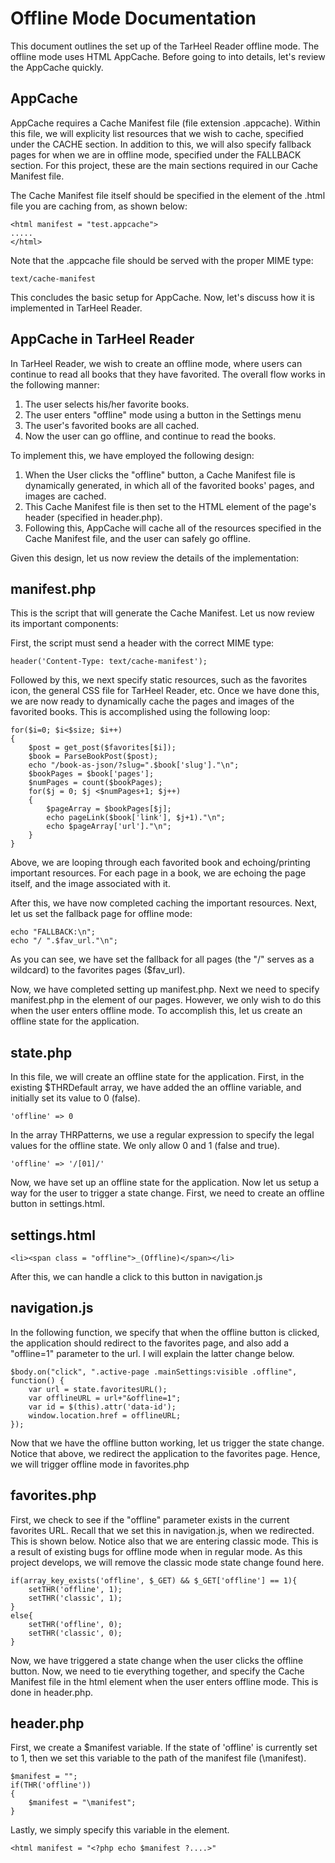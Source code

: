 Offline Mode Documentation
===========================

This document outlines the set up of the TarHeel Reader offline mode. The
offline mode uses HTML AppCache. Before going to into details, let's review
the AppCache quickly.

AppCache
----------------------------

AppCache requires a Cache Manifest file (file extension .appcache). Within
this file, we will explicity list resources that we wish to cache, specified 
under the CACHE section. In addition to this, we will also specify fallback
pages for when we are in offline mode, specified under the FALLBACK section. For
this project, these are the main sections required in our Cache Manifest file.

The Cache Manifest file itself should be specified in the <html> element of the
.html file you are caching from, as shown below:

    <html manifest = "test.appcache">
    .....
    </html>

Note that the .appcache file should be served with the proper MIME type:

    text/cache-manifest

This concludes the basic setup for AppCache. Now, let's discuss how it is
implemented in TarHeel Reader.

AppCache in TarHeel Reader
-------------------------------
In TarHeel Reader, we wish to create an offline mode, where users can continue
to read all books that they have favorited. The overall flow works in the following 
manner: 

1. The user selects his/her favorite books.
2. The user enters "offline" mode using a button in the Settings menu
3. The user's favorited books are all cached.
4. Now the user can go offline, and continue to read the books.

To implement this, we have employed the following design:

1. When the User clicks the "offline" button, a Cache Manifest file is dynamically generated, in which all of the favorited books' pages, and images are cached.
2. This Cache Manifest file is then set to the HTML element of the page's header (specified in header.php).
3. Following this, AppCache will cache all of the resources specified in the Cache Manifest file, and the user can safely go offline.

Given this design, let us now review the details of the implementation:

manifest.php
-------------------------------
This is the script that will generate the Cache Manifest. Let us now review its important components:

First, the script must send a header with the correct MIME type:

    header('Content-Type: text/cache-manifest');

Followed by this, we next specify static resources, such as the favorites icon, the general CSS file
for TarHeel Reader, etc. Once we have done this, we are now ready to dynamically cache the pages and images
of the favorited books.  This is accomplished using the following loop:

    for($i=0; $i<$size; $i++)
    {
        $post = get_post($favorites[$i]);
    	$book = ParseBookPost($post);
    	echo "/book-as-json/?slug=".$book['slug']."\n";
    	$bookPages = $book['pages'];
    	$numPages = count($bookPages);
    	for($j = 0; $j <$numPages+1; $j++)
        {
    		$pageArray = $bookPages[$j];
    		echo pageLink($book['link'], $j+1)."\n";
    		echo $pageArray['url']."\n";
    	}
    }

Above, we are looping through each favorited book and echoing/printing important resources. For each page in a book, 
we are echoing the page itself, and the image associated with it.

After this, we have now completed caching the important resources. Next, let us set the fallback page for offline 
mode:

    echo "FALLBACK:\n";
    echo "/ ".$fav_url."\n";

As you can see, we have set the fallback for all pages (the "/" serves as a wildcard) to the favorites pages ($fav_url). 

Now, we have completed setting up manifest.php. Next we need to specify manifest.php in the <html> element of our pages.
However, we only wish to do this when the user enters offline mode. To accomplish this, let us create an offline state 
for the application. 

state.php
-------------------------------
In this file, we will create an offline state for the application. First, in the existing $THRDefault array, we have
added the an offline variable, and initially set its value to 0 (false).

    'offline' => 0

In the array THRPatterns, we use a regular expression to specify the legal values for the offline state. We only allow
0 and 1 (false and true).

    'offline' => '/[01]/'

Now, we have set up an offline state for the application. Now let us setup a way for the user to trigger a state change.
First, we need to create an offline button in settings.html.


settings.html
-------------------------------
    <li><span class = "offline">_(Offline)</span></li>

After this, we can handle a click to this button in navigation.js

navigation.js
-------------------------------
In the following function, we specify that when the offline button is clicked, the application should redirect
to the favorites page, and also add a "offline=1" parameter to the url. I will explain the latter change below.

    $body.on("click", ".active-page .mainSettings:visible .offline", function() {
    	var url = state.favoritesURL();
    	var offlineURL = url+"&offline=1";
        var id = $(this).attr('data-id');
        window.location.href = offlineURL;
    });

Now that we have the offline button working, let us trigger the state change. Notice that above, we redirect
the application to the favorites page. Hence, we will trigger offline mode in favorites.php

favorites.php
-------------------------------
First, we check to see if the "offline" parameter exists in the current favorites URL. Recall that we set this in
navigation.js, when we redirected. This is shown below. Notice also that we are entering classic mode. This is a 
result of existing bugs for offline mode when in regular mode. As this project develops, we will remove the classic
mode state change found here. 

    if(array_key_exists('offline', $_GET) && $_GET['offline'] == 1){
        setTHR('offline', 1);
    	setTHR('classic', 1); 
    }
    else{
    	setTHR('offline', 0);
    	setTHR('classic', 0); 
    }

Now, we have triggered a state change when the user clicks the offline button. Now, we need to tie everything together,
and specify the Cache Manifest file in the html element when the user enters offline mode. This is done in header.php.

header.php
-------------------------------
First, we create a $manifest variable. If the state of 'offline' is currently set to 1, then we set this variable to
the path of the manifest file (\manifest).

    $manifest = "";
    if(THR('offline'))
    {
        $manifest = "\manifest";
    }

Lastly, we simply specify this variable in the <html> element. 

    <html manifest = "<?php echo $manifest ?....>"



    

